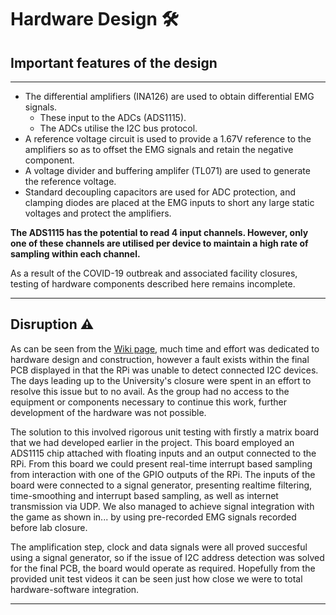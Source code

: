# Hardware Design :hammer_and_wrench:

## Important features of the design

---

* The differential amplifiers (INA126) are used to obtain differential EMG signals.
   * These input to the ADCs (ADS1115).
   * The ADCs utilise the I2C bus protocol.
* A reference voltage circuit is used to provide a 1.67V reference to the amplifiers so as to offset the EMG signals and retain the negative component.
* A voltage divider and buffering amplifer (TL071) are used to generate the reference voltage.
* Standard decoupling capacitors are used for ADC protection, and clamping diodes are placed at the EMG inputs to short any large static voltages and protect the amplifiers. 


**The ADS1115 has the potential to read 4 input channels. However, only one of these channels are utilised per device to maintain a high rate of sampling within each channel.**

As a result of the COVID-19 outbreak and associated facility closures, testing of hardware components described here remains incomplete.

---

## Disruption :warning: 

As can be seen from the [Wiki page](https://github.com/TheUltraSoundGuys/RTEP/wiki), much time and effort was dedicated to hardware design and construction, however a fault exists within the final PCB displayed in that the RPi was unable to detect connected I2C devices. The days leading up to the University's closure were spent in an effort to resolve this issue but to no avail. As the group had no access to the equipment or components necessary to continue this work, further development of the hardware was not possible.

The solution to this involved rigorous unit testing with firstly a matrix board that we had developed earlier in the project. This board employed an ADS1115 chip attached with floating inputs and an output connected to the RPi. From this board we could present real-time interrupt based sampling from interaction with one of the GPIO outputs of the RPi. The inputs of the board were connected to a signal generator, presenting realtime filtering, time-smoothing and interrupt based sampling, as well as internet transmission via UDP. We also managed to achieve signal integration with the game as shown in... by using pre-recorded EMG signals recorded before lab closure.

The amplification step, clock and data signals were all proved succesful using a signal generator, so if the issue of I2C address detection was solved for the final PCB, the board would operate as required. Hopefully from the provided unit test videos it can be seen just how close we were to total hardware-software integration. 

---
